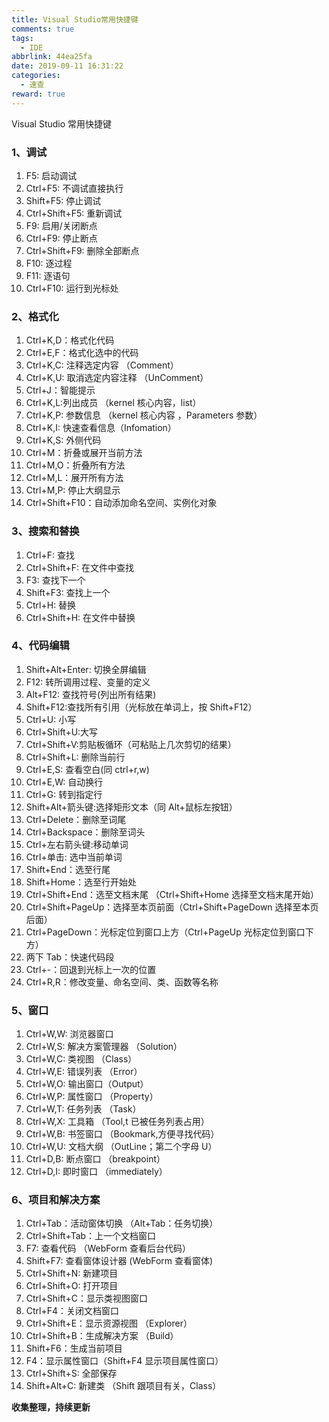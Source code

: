 ```yaml
---
title: Visual Studio常用快捷键
comments: true
tags:
  - IDE
abbrlink: 44ea25fa
date: 2019-09-11 16:31:22
categories:
  - 速查
reward: true
---
```


Visual Studio 常用快捷键

### 1、调试

1. F5: 启动调试
1. Ctrl+F5: 不调试直接执行
1. Shift+F5: 停止调试
1. Ctrl+Shift+F5: 重新调试<!--more-->
1. F9: 启用/关闭断点
1. Ctrl+F9: 停止断点
1. Ctrl+Shift+F9: 删除全部断点
1. F10: 逐过程
1. F11: 逐语句
1. Ctrl+F10: 运行到光标处

### 2、格式化

1. Ctrl+K,D：格式化代码
1. Ctrl+E,F：格式化选中的代码
1. Ctrl+K,C: 注释选定内容 （Comment）
1. Ctrl+K,U: 取消选定内容注释 （UnComment）
1. Ctrl+J：智能提示
1. Ctrl+K,L:列出成员 （kernel 核心内容，list）
1. Ctrl+K,P: 参数信息 （kernel 核心内容 ，Parameters 参数）
1. Ctrl+K,I: 快速查看信息（Infomation）
1. Ctrl+K,S: 外侧代码
1. Ctrl+M：折叠或展开当前方法
1. Ctrl+M,O：折叠所有方法
1. Ctrl+M,L：展开所有方法
1. Ctrl+M,P: 停止大纲显示
1. Ctrl+Shift+F10：自动添加命名空间、实例化对象

### 3、搜索和替换

1. Ctrl+F: 查找
1. Ctrl+Shift+F: 在文件中查找
1. F3: 查找下一个
1. Shift+F3: 查找上一个
1. Ctrl+H: 替换
1. Ctrl+Shift+H: 在文件中替换

### 4、代码编辑

1. Shift+Alt+Enter: 切换全屏编辑
1. F12: 转所调用过程、变量的定义
1. Alt+F12: 查找符号(列出所有结果)
1. Shift+F12:查找所有引用（光标放在单词上，按 Shift+F12）
1. Ctrl+U: 小写
1. Ctrl+Shift+U:大写
1. Ctrl+Shift+V:剪贴板循环（可粘贴上几次剪切的结果）
1. Ctrl+Shift+L: 删除当前行
1. Ctrl+E,S: 查看空白(同 ctrl+r,w)
1. Ctrl+E,W: 自动换行
1. Ctrl+G: 转到指定行
1. Shift+Alt+箭头键:选择矩形文本（同 Alt+鼠标左按钮）
1. Ctrl+Delete：删除至词尾
1. Ctrl+Backspace：删除至词头
1. Ctrl+左右箭头键:移动单词
1. Ctrl+单击: 选中当前单词
1. Shift+End：选至行尾
1. Shift+Home：选至行开始处
1. Ctrl+Shift+End：选至文档末尾 （Ctrl+Shift+Home 选择至文档末尾开始）
1. Ctrl+Shift+PageUp：选择至本页前面（Ctrl+Shift+PageDown 选择至本页后面）
1. Ctrl+PageDown：光标定位到窗口上方（Ctrl+PageUp 光标定位到窗口下方）
1. 两下 Tab：快速代码段
1. Ctrl+-：回退到光标上一次的位置
1. Ctrl+R,R：修改变量、命名空间、类、函数等名称

### 5、窗口

1. Ctrl+W,W: 浏览器窗口
1. Ctrl+W,S: 解决方案管理器 （Solution）
1. Ctrl+W,C: 类视图 （Class）
1. Ctrl+W,E: 错误列表 （Error）
1. Ctrl+W,O: 输出窗口（Output）
1. Ctrl+W,P: 属性窗口 （Property）
1. Ctrl+W,T: 任务列表 （Task）
1. Ctrl+W,X: 工具箱 （Tool,t 已被任务列表占用）
1. Ctrl+W,B: 书签窗口 （Bookmark,方便寻找代码）
1. Ctrl+W,U: 文档大纲 （OutLine；第二个字母 U）
1. Ctrl+D,B: 断点窗口 （breakpoint）
1. Ctrl+D,I: 即时窗口 （immediately）

### 6、项目和解决方案

1. Ctrl+Tab：活动窗体切换 （Alt+Tab：任务切换）
1. Ctrl+Shift+Tab：上一个文档窗口
1. F7: 查看代码 （WebForm 查看后台代码）
1. Shift+F7: 查看窗体设计器 (WebForm 查看窗体)
1. Ctrl+Shift+N: 新建项目
1. Ctrl+Shift+O: 打开项目
1. Ctrl+Shift+C：显示类视图窗口
1. Ctrl+F4：关闭文档窗口
1. Ctrl+Shift+E：显示资源视图 （Explorer）
1. Ctrl+Shift+B：生成解决方案 （Build）
1. Shift+F6：生成当前项目
1. F4：显示属性窗口（Shift+F4 显示项目属性窗口）
1. Ctrl+Shift+S: 全部保存
1. Shift+Alt+C: 新建类 （Shift 跟项目有关，Class）

**收集整理，持续更新**
